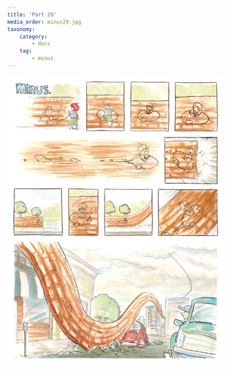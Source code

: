 ```yaml
---
title: 'Part 29'
media_order: minus29.jpg
taxonomy:
    category:
        - docs
    tag:
        - minus
---
```


![](minus29.jpg)